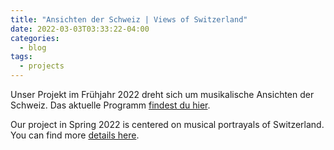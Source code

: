 ```yaml
---
title: "Ansichten der Schweiz | Views of Switzerland"
date: 2022-03-03T03:33:22-04:00
categories:
  - blog
tags:
  - projects
---
```


Unser Projekt im Frühjahr 2022 dreht sich um musikalische Ansichten der Schweiz. Das aktuelle Programm [findest du hier][aktuelles_projekt].

Our project in Spring 2022 is centered on musical portrayals of Switzerland. You can find more [details here][current_project].

[aktuelles_projekt]: https://4andmore.github.io/aktuelles_projekt/
[current_project]: https://4andmore.github.io/current_project/
